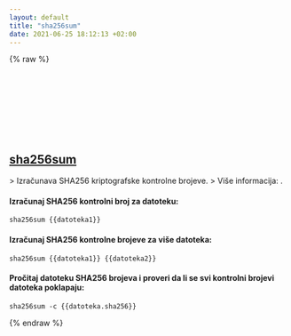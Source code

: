 ```yaml
---
layout: default
title: "sha256sum"
date: 2021-06-25 18:12:13 +02:00
---
```

{% raw %}
<h2 id="sha256sum">
  <a href="/sh/common/sha256sum.html">sha256sum</a> <a href="#sha256sum"><svg class="icon">
    <use href="/assets/images/unicode_sprite.svg#link" />
  </svg></a>
</h2>
> Izračunava SHA256 kriptografske kontrolne brojeve.
> Više informacija: <https://www.gnu.org/software/coreutils/manual/html_node/sha2-utilities.html>.

#### Izračunaj SHA256 kontrolni broj za datoteku:
```shell
sha256sum {{datoteka1}}
```
#### Izračunaj SHA256 kontrolne brojeve za više datoteka:
```shell
sha256sum {{datoteka1}} {{datoteka2}}
```
#### Pročitaj datoteku SHA256 brojeva i proveri da li se svi kontrolni brojevi datoteka poklapaju:
```shell
sha256sum -c {{datoteka.sha256}}
```
{% endraw %}
